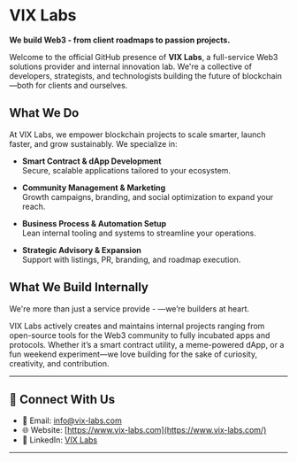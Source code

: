 # VIX Labs

**We build Web3 - from client roadmaps to passion projects.**

Welcome to the official GitHub presence of **VIX Labs**, a full-service Web3 solutions provider and internal innovation lab. We're a collective of developers, strategists, and technologists building the future of blockchain—both for clients and ourselves.

## What We Do

At VIX Labs, we empower blockchain projects to scale smarter, launch faster, and grow sustainably. We specialize in:

- **Smart Contract & dApp Development**  
  Secure, scalable applications tailored to your ecosystem.

- **Community Management & Marketing**  
  Growth campaigns, branding, and social optimization to expand your reach.

- **Business Process & Automation Setup**  
  Lean internal tooling and systems to streamline your operations.

- **Strategic Advisory & Expansion**  
  Support with listings, PR, branding, and roadmap execution.

## What We Build Internally

We're more than just a service provide - —we’re builders at heart.

VIX Labs actively creates and maintains internal projects ranging from open-source tools for the Web3 community to fully incubated apps and protocols. Whether it’s a smart contract utility, a meme-powered dApp, or a fun weekend experiment—we love building for the sake of curiosity, creativity, and contribution.

---

## 🔗 Connect With Us

- 📧 Email: [info@vix-labs.com](mailto:info@vix-labs.com)  
- 🌐 Website: [https://www.vix-labs.com](https://www.vix-labs.com/)  
- 💼 LinkedIn: [VIX Labs](https://www.linkedin.com/company/vix-labs)

---
